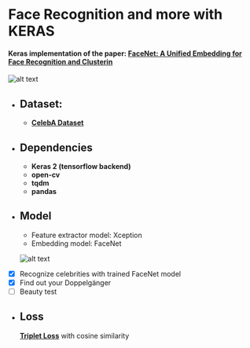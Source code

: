 # Face Recognition and more with KERAS

#### Keras implementation of the paper: [FaceNet: A Unified Embedding for Face Recognition and Clusterin](https://arxiv.org/abs/1503.03832)

![alt text](https://github.com/Golbstein/keras-face-recognition/blob/master/assets/face_reco.JPG)


* ## Dataset: 
  - **[CelebA Dataset](http://mmlab.ie.cuhk.edu.hk/projects/CelebA.html)**

* ## Dependencies
  - **Keras 2 (tensorflow backend)**
  - **open-cv**
  - **tqdm**
  - **pandas**
  
* ## Model
  - Feature extractor model: Xception
  - Embedding model: FaceNet
  
  ![alt text](https://github.com/Golbstein/keras-face-recognition/blob/master/assets/openface.jpg)

  
- [x] Recognize celebrities with trained FaceNet model
- [x] Find out your Doppelgänger
- [ ] Beauty test

* ## Loss
  **[Triplet Loss](https://towardsdatascience.com/lossless-triplet-loss-7e932f990b24)** with cosine similarity
